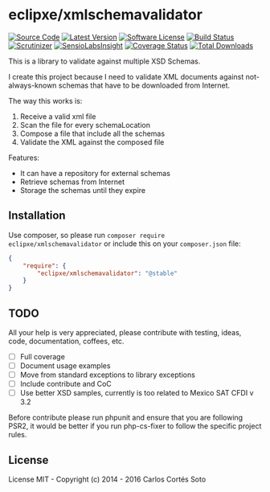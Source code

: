 # eclipxe/xmlschemavalidator

[![Source Code][badge-source]][source]
[![Latest Version][badge-release]][release]
[![Software License][badge-license]][license]
[![Build Status][badge-build]][build]
[![Scrutinizer][badge-quality]][quality]
[![SensioLabsInsight][badge-sensiolabs]][sensiolabs]
[![Coverage Status][badge-coverage]][coverage]
[![Total Downloads][badge-downloads]][downloads]

This is a library to validate against multiple XSD Schemas.

I create this project because I need to validate XML documents against not-always-known schemas
that have to be downloaded from Internet.

The way this works is:

1. Receive a valid xml file
2. Scan the file for every schemaLocation
3. Compose a file that include all the schemas
4. Validate the XML against the composed file

Features:
- It can have a repository for external schemas
- Retrieve schemas from Internet
- Storage the schemas until they expire

## Installation

Use composer, so please run `composer require eclipxe/xmlschemavalidator` or include this on your `composer.json` file:

```json
{
    "require": {
        "eclipxe/xmlschemavalidator": "@stable"
    }
}
```

## TODO

All your help is very appreciated, please contribute with testing, ideas, code, documentation, coffees, etc.

- [ ] Full coverage
- [ ] Document usage examples
- [ ] Move from standard exceptions to library exceptions
- [ ] Include contribute and CoC
- [ ] Use better XSD samples, currently is too related to Mexico SAT CFDI v 3.2

Before contribute please run phpunit and ensure that you are following PSR2, it would be better if you run php-cs-fixer
to follow the specific project rules.

## License

License MIT - Copyright (c) 2014 - 2016 Carlos Cortés Soto

[source]: https://github.com/eclipxe13/XmlSchemaValidator
[release]: https://github.com/eclipxe13/XmlSchemaValidator/releases
[license]: https://github.com/eclipxe13/XmlSchemaValidator/blob/master/LICENSE
[build]: https://travis-ci.org/eclipxe13/XmlSchemaValidator
[quality]: https://scrutinizer-ci.com/g/eclipxe13/XmlSchemaValidator/
[sensiolabs]: https://insight.sensiolabs.com/projects/597c21ca-414b-446d-809d-7f940c3ca0a2
[coverage]: https://coveralls.io/github/eclipxe13/XmlSchemaValidator?branch=master
[downloads]: https://packagist.org/packages/eclipxe/xmlschemavalidator

[badge-source]: http://img.shields.io/badge/source-eclipxe13/XmlSchemaValidator-blue.svg?style=flat-square
[badge-release]: https://img.shields.io/github/release/eclipxe13/XmlSchemaValidator.svg?style=flat-square
[badge-license]: https://img.shields.io/badge/license-MIT-brightgreen.svg?style=flat-square
[badge-build]: https://img.shields.io/travis/eclipxe13/XmlSchemaValidator.svg?style=flat-square
[badge-quality]: https://img.shields.io/scrutinizer/g/eclipxe13/XmlSchemaValidator/master.svg?style=flat-square
[badge-sensiolabs]: https://img.shields.io/sensiolabs/i/597c21ca-414b-446d-809d-7f940c3ca0a2.svg?style=flat-square
[badge-coverage]: https://coveralls.io/repos/github/eclipxe13/XmlSchemaValidator/badge.svg?branch=master
[badge-downloads]: https://img.shields.io/packagist/dt/eclipxe/xmlschemavalidator.svg?style=flat-square
